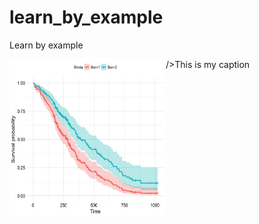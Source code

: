 # learn_by_example
Learn by example

<div
<a href="https://kmezhoud.github.io/learn_by_example/survival_plot_sparklyr/survival_plot_sparklyr.html" target = "_blank">
<img src="images/survival_sparklyr.png" align="left" height="250" width="250" title="Survival plot with sparklyr">
</a>
/>This is my caption</div>

